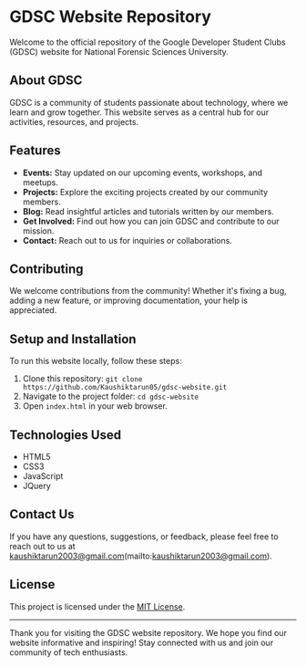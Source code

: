 # GDSC Website Repository

Welcome to the official repository of the Google Developer Student Clubs (GDSC) website for National Forensic Sciences University.

## About GDSC

GDSC is a community of students passionate about technology, where we learn and grow together. This website serves as a central hub for our activities, resources, and projects.

## Features

- **Events:** Stay updated on our upcoming events, workshops, and meetups.
- **Projects:** Explore the exciting projects created by our community members.
- **Blog:** Read insightful articles and tutorials written by our members.
- **Get Involved:** Find out how you can join GDSC and contribute to our mission.
- **Contact:** Reach out to us for inquiries or collaborations.

## Contributing

We welcome contributions from the community! Whether it's fixing a bug, adding a new feature, or improving documentation, your help is appreciated. 

## Setup and Installation

To run this website locally, follow these steps:

1. Clone this repository: `git clone https://github.com/Kaushiktarun05/gdsc-website.git`
2. Navigate to the project folder: `cd gdsc-website`
3. Open `index.html` in your web browser.

## Technologies Used

- HTML5
- CSS3
- JavaScript
- JQuery

## Contact Us

If you have any questions, suggestions, or feedback, please feel free to reach out to us at kaushiktarun2003@gmail.com(mailto:kaushiktarun2003@gmail.com).

## License

This project is licensed under the [MIT License](LICENSE).

---

Thank you for visiting the GDSC website repository. We hope you find our website informative and inspiring! Stay connected with us and join our community of tech enthusiasts.
